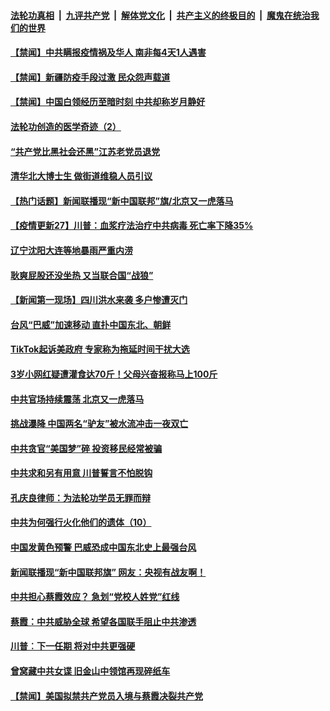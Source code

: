 

####  [法轮功真相](../../../../basic/blob/master/README.md?t=08260631) &nbsp;|&nbsp; [九评共产党](../../../../9ping.md/blob/master/README.md?t=08260631) &nbsp;|&nbsp; [解体党文化](../../../../jtdwh.md/blob/master/README.md?t=08260631)  &nbsp;|&nbsp; [共产主义的终极目的](../../../../gczydzjmd.md/blob/master/README.md?t=08260631) &nbsp;|&nbsp; [魔鬼在统治我们的世界](../../../../mgztzwmdsj.md/blob/master/README.md?t=08260631) 

#### [【禁闻】中共瞒报疫情祸及华人 南非每4天1人遇害](../pages/prog204/a102926319.md?t=08260631) 

#### [【禁闻】新疆防疫手段过激 民众怨声载道](../pages/prog204/a102926323.md?t=08260631) 

#### [【禁闻】中国白领经历至暗时刻 中共却称岁月静好](../pages/prog204/a102926245.md?t=08260631) 

#### [法轮功创造的医学奇迹（2）](../pages/prog204/a102926189.md?t=08260631) 

#### [“共产党比黑社会还黑”江苏老党员退党](../pages/prog204/a102926102.md?t=08260631) 

#### [清华北大博士生 做街道维稳人员引议](../pages/prog204/a102925985.md?t=08260631) 

#### [【热门话题】新闻联播现“新中国联邦”旗/北京又一虎落马](../pages/prog204/a102925951.md?t=08260631) 

#### [【疫情更新27】川普：血浆疗法治疗中共病毒 死亡率下降35%](../pages/prog204/a102924362.md?t=08260631) 

#### [辽宁沈阳大连等地暴雨严重内涝](../pages/prog204/a102925943.md?t=08260631) 

#### [耿爽屁股还没坐热 又当联合国“战狼”](../pages/prog204/a102925927.md?t=08260631) 


#### [【新闻第一现场】四川洪水来袭 多户惨遭灭门](../pages/prog204/a102925901.md?t=08260631) 

#### [台风“巴威”加速移动 直扑中国东北、朝鲜](../pages/prog204/a102925833.md?t=08260631) 

#### [TikTok起诉美政府 专家称为拖延时间干扰大选](../pages/prog204/a102925815.md?t=08260631) 

#### [3岁小网红疑遭灌食达70斤！父母兴奋报称马上100斤](../pages/prog204/a102925828.md?t=08260631) 

#### [中共官场持续震荡 北京又一虎落马](../pages/prog204/a102925768.md?t=08260631) 

#### [挑战瀑降 中国两名“驴友”被水流冲击一夜双亡](../pages/prog204/a102925739.md?t=08260631) 

#### [中共贪官“美国梦”碎 投资移民经常被骗](../pages/prog204/a102925744.md?t=08260631) 

#### [中共求和另有用意 川普誓言不怕脱钩](../pages/prog204/a102925715.md?t=08260631) 

#### [孔庆良律师：为法轮功学员无罪而辩](../pages/prog204/a102925726.md?t=08260631) 

#### [中共为何强行火化他们的遗体（10）](../pages/prog204/a102925710.md?t=08260631) 

#### [中国发黄色预警 巴威恐成中国东北史上最强台风](../pages/prog204/a102925679.md?t=08260631) 

#### [新闻联播现“新中国联邦旗” 网友：央视有战友啊！](../pages/prog204/a102925675.md?t=08260631) 


#### [中共担心蔡霞效应？ 急划“党校人姓党”红线](../pages/prog204/a102925658.md?t=08260631) 

#### [蔡霞：中共威胁全球 希望各国联手阻止中共渗透](../pages/prog204/a102925647.md?t=08260631) 

#### [川普︰下一任期 将对中共更强硬](../pages/prog204/a102925612.md?t=08260631) 

#### [曾窝藏中共女谍 旧金山中领馆再现碎纸车](../pages/prog204/a102925570.md?t=08260631) 


#### [【禁闻】美国拟禁共产党员入境与蔡霞决裂共产党](../pages/prog204/a102925446.md?t=08260631) 


